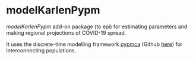 # modelKarlenPypm

*modelKarlenPypm* add-on package (to epi) for estimating parameters and making regional projections of COVID-19 spread. 

It uses the discrete-time modelling framework [pypmca](https://pypm.github.io/home/) (Github [here](https://github.com/pypm/pypmca)) for interconnecting populations.
